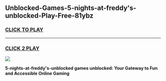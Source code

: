 
## Unblocked-Games-5-nights-at-freddy's-unblocked-Play-Free-81ybz
<h3>
<a href="https://premium76.site?title=5-nights-at-freddy's-unblocked&ref=23A">CLICK TO PLAY</a></h3>
<hr>

<h3>
<a href="https://premium76.site?title=5-nights-at-freddy's-unblocked&ref=23A">CLICK 2 PLAY</a>
  
</h3>

<a href="https://premium76.site?title=5-nights-at-freddy's-unblocked&ref=23A"><img src="https://clearcache.store/games.png"></a>


**5-nights-at-freddy's-unblocked games unblocked: Your Gateway to Fun and Accessible Online Gaming**
